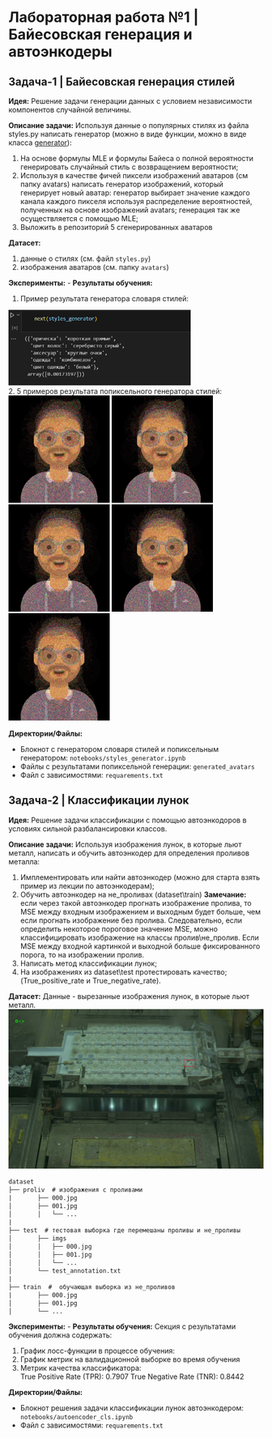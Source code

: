 # Лабораторная работа №1 | Байесовская генерация и автоэнкодеры

## Задача-1 | Байесовская генерация стилей
**Идея:**
Решение задачи генерации данных с условием независимости компонентов случайной величины.

**Описание задачи:**
Используя данные о популярных стилях из файла styles.py написать генератор (можно в виде функции, можно в виде класса [generator](https://wiki.python.org/moin/Generators)):
1. На основе формулы MLE и формулы Байеса о полной вероятности генерировать случайный стиль с возвращением вероятности;
2. Используя в качестве фичей пиксели изображений аватаров (см папку avatars) написать генератор изображений, который генерирует новый аватар: генератор выбирает значение каждого канала каждого пикселя используя распределение вероятностей, полученных на основе изображений avatars; генерация так же осуществляется с помощью MLE;
3. Выложить в репозиторий 5 сгенерированных аватаров

**Датасет:**
1. данные о стилях (см. файл `styles.py`)
2. изображения аватаров (см. папку `avatars`)

**Эксперименты:** -
**Результаты обучения:**
1. Пример результата генератора словаря стилей:
<div align="left">
    <img src="/homework_1/imgs/dict_style.png" width=360px>
</div>
2. 5 примеров результата попиксельного генератора стилей:
<div align="left">
    <img src="/homework_1/generated_avatars/avatar_1.jpg" width=200px>
    <img src="/homework_1/generated_avatars/avatar_2.jpg" width=200px>
    <img src="/homework_1/generated_avatars/avatar_3.jpg" width=200px>
    <img src="/homework_1/generated_avatars/avatar_4.jpg" width=200px>
    <img src="/homework_1/generated_avatars/avatar_5.jpg" width=200px>

</div>

**Директории/Файлы:**
- Блокнот с генератором словаря стилей и попиксельным генератором: 
`notebooks/styles_generator.ipynb`
- Файлы с результатами попиксельной генерации: `generated_avatars`
- Файл с зависимостями: `requarements.txt`


## Задача-2 | Классификации лунок
**Идея:**
Решение задачи классификации с помощью автоэнкодоров в условиях сильной разбалансировки классов.

**Описание задачи:**
Используя изображения лунок, в которые льют металл, написать и обучить автоэнкодер для определения проливов металла:
1. Имплементировать или найти автоэнкодер (можно для старта взять пример из лекции по автоэнкодерам);
2. Обучить автоэнкодер на не_проливах (dataset\train)
    **Замечание:** если через такой автоэнкодер прогнать изображение пролива, то MSE между входным изображением и выходным будет больше, чем если прогнать изображение без пролива. Следовательно, если определить некоторое пороговое значение MSE, можно классифицировать изображение на классы пролив\не_пролив. Если MSE между входной картинкой и выходной больше фиксированного порога, то на изображении пролив.
3. Написать метод классификации лунок;
4. На изображениях из dataset\test протестировать качество;(True_positive_rate и True_negative_rate).

**Датасет:**
Данные - вырезанные изображения лунок, в которые льют металл.
![Пример разливочного стола](imgs/example.jpg)

```
dataset
├── proliv  # изображения с проливами
|       ├── 000.jpg
│       ├── 001.jpg
│       │   └── ...
|
├── test  # тестовая выборка где перемешаны проливы и не_проливы
│       ├── imgs
│       │   ├── 000.jpg
│       │   ├── 001.jpg
│       │   └── ...
│       └── test_annotation.txt
|
├── train  #  обучающая выборка из не_проливов
|       ├── 000.jpg
│       ├── 001.jpg
│       └── ...
```

**Эксперименты:** -
**Результаты обучения:**
Секция с результатами обучения должна содержать:
1. График лосс-функции в процессе обучения:
2. График метрик на валидационной выборке во время обучения
3. Метрик качества классификатора: \
    True Positive Rate (TPR): 0.7907
    True Negative Rate (TNR): 0.8442


**Директории/Файлы:**
- Блокнот решения задачи классификации лунок автоэнкодером:
`notebooks/autoencoder_cls.ipynb`
- Файл с зависимостями: `requarements.txt`